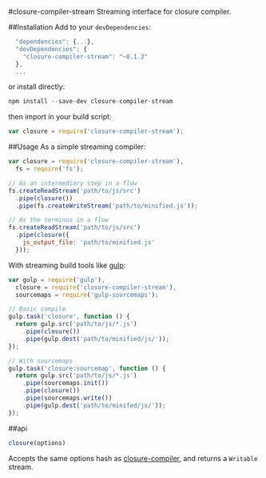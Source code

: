 #closure-compiler-stream
Streaming interface for closure compiler.

##Installation
Add to your `devDependencies`:
```javascript
  "dependencies": {...},
  "devDependencies": {
    "closure-compiler-stream": "~0.1.2"
  },
  ...
```
or install directly:
```javascript
npm install --save-dev closure-compiler-stream
```

then import in your build script:
```javascript
var closure = require('closure-compiler-stream');
```

##Usage
As a simple streaming compiler:
```javascript
var closure = require('closure-compiler-stream'),
  fs = require('fs');

// As an intermediary step in a flow
fs.createReadStream('path/to/js/src')
  .pipe(closure())
  .pipe(fs.createWriteStream('path/to/minified.js'));

// As the terminus in a flow
fs.createReadStream('path/to/js/src')
  .pipe(closure({
    js_output_file: 'path/to/minified.js'
  }));
```

With streaming build tools like [gulp](https://github.com/gulpjs/gulp/):
```javascript
var gulp = require('gulp'),
  closure = require('closure-compiler-stream'),
  sourcemaps = require('gulp-sourcemaps');

// Basic compile
gulp.task('closure', function () {
  return gulp.src('path/to/js/*.js')
    .pipe(closure())
    .pipe(gulp.dest('path/to/minified/js/'));
});

// With sourcemaps
gulp.task('closure:sourcemap', function () {
  return gulp.src('path/to/js/*.js')
    .pipe(sourcemaps.init())
    .pipe(closure())
    .pipe(sourcemaps.write())
    .pipe(gulp.dest('path/to/minifed/js/'));
});
```

##api

```javascript
closure(options)
```
Accepts the same options hash as [closure-compiler](https://www.npmjs.org/package/closure-compiler), and returns a `Writable` stream.